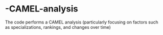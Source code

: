 # -CAMEL-analysis
The code performs a CAMEL analysis (particularly focusing on factors such as specializations, rankings, and changes over time)
